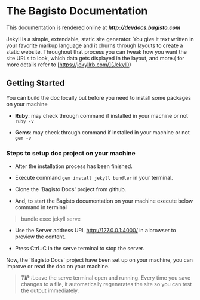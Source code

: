 # The Bagisto Documentation

This documentation is rendered online at ***http://devdocs.bagisto.com***

Jekyll is a simple, extendable, static site generator. You give it text written in your favorite markup language and it churns through layouts to create a static website. Throughout that process you can tweak how you want the site URLs to look, which data gets displayed in the layout, and more.( for more details refer to [https://jekyllrb.com/](Jekyll))

## Getting Started

You can build the doc locally but before you need to install some packages on your machine

* **Ruby**: may check through command if installed in your machine or not `ruby -v`

* **Gems**: may check through command if installed in your machine or not `gem -v`

### Steps to setup doc project on your machine

* After the installation process has been finished.

* Execute command `gem install jekyll bundler` in your terminal.

* Clone the 'Bagisto Docs' project from github.

* And, to start the Bagisto documentation on your machine execute below command in terminal

>bundle exec jekyll serve

* Use the Server address URL http://127.0.0.1:4000/ in a browser to preview the content.

* Press Ctrl+C in the serve terminal to stop the server.

Now, the 'Bagisto Docs' project have been set up on your machine, you can improve or read the doc on your machine.

>***TIP*** :Leave the serve terminal open and running. Every time you save changes to a file, it automatically regenerates the site so you can test the output immediately.